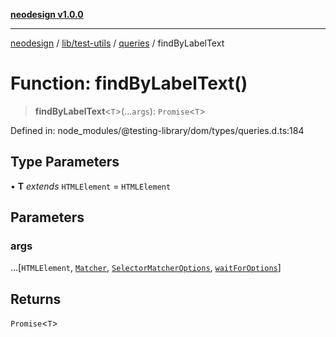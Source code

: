 [**neodesign v1.0.0**](../../../../../README.md)

***

[neodesign](../../../../../modules.md) / [lib/test-utils](../../../README.md) / [queries](../README.md) / findByLabelText

# Function: findByLabelText()

> **findByLabelText**\<`T`\>(...`args`): `Promise`\<`T`\>

Defined in: node\_modules/@testing-library/dom/types/queries.d.ts:184

## Type Parameters

• **T** *extends* `HTMLElement` = `HTMLElement`

## Parameters

### args

...\[`HTMLElement`, [`Matcher`](../../../type-aliases/Matcher.md), [`SelectorMatcherOptions`](../../queryHelpers/interfaces/SelectorMatcherOptions.md), [`waitForOptions`](../../../interfaces/waitForOptions.md)\]

## Returns

`Promise`\<`T`\>
